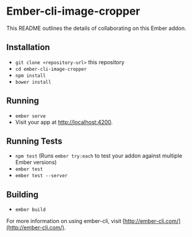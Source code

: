 # Ember-cli-image-cropper

This README outlines the details of collaborating on this Ember addon.

## Installation

* `git clone <repository-url>` this repository
* `cd ember-cli-image-cropper`
* `npm install`
* `bower install`

## Running

* `ember serve`
* Visit your app at [http://localhost:4200](http://localhost:4200).

## Running Tests

* `npm test` (Runs `ember try:each` to test your addon against multiple Ember versions)
* `ember test`
* `ember test --server`

## Building

* `ember build`

For more information on using ember-cli, visit [http://ember-cli.com/](http://ember-cli.com/).
